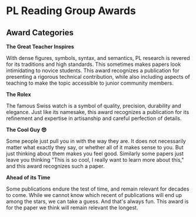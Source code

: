 # PL Reading Group Awards

## Award Categories

**The Great Teacher Inspires**

With dense figures, symbols, syntax, and semantics, PL research is revered for its traditions and high standards. This sometimes makes papers look intimidating to novice students.
This award recognizes a publication for presenting a rigorous technical contribution, while also including aspects of teaching to make the topic accessible to junior community members.

**The Rolex**

The famous Swiss watch is a symbol of quality, precision, durability and elegance.
Just like its namesake, this award recognizes a publication for its refinement and expertise in artisanship and careful perfection of details.

**The Cool Guy 😎**

Some people just pull you in with the way they are.
It does not necessarily matter what exactly they say,
or whether all of it makes sense to you.
But just thinking about them makes you feel good.
Similarly some papers just leave you thinking
"This is so cool, I really want to learn more about this,"
and this award recognizes such a paper.

**Ahead of its Time**

Some publications endure the test of time,
and remain relevant for decades to come.
While we cannot know which recent of publications will end up among the stars,
we can take a guess.
And that's always fun.
This award is for the paper we think will remain relevant the longest.